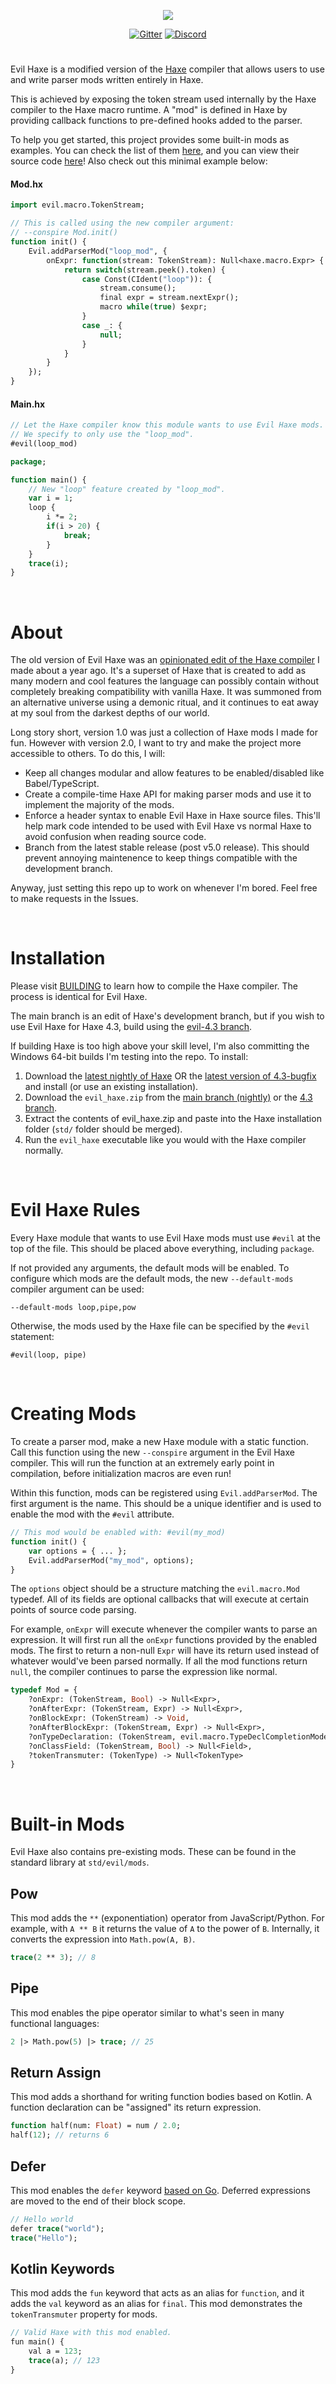 <p align="center">
	<a href="https://haxe.org/" title="haxe.org"><img src="extra/images/Readme.png" /></a>
</p>

<p align="center">
	<a href="https://gitter.im/HaxeFoundation/haxe?utm_source=badge&amp;utm_medium=badge&amp;utm_campaign=pr-badge"><img src="https://badges.gitter.im/Join%20Chat.svg" alt="Gitter"></a>
	<a href="https://discord.com/channels/162395145352904705/1129740232502292490"><img src="https://img.shields.io/discord/162395145352904705.svg?logo=discord" alt="Discord"></a>
</p>

#

Evil Haxe is a modified version of the [Haxe](https://github.com/HaxeFoundation/haxe) compiler that allows users to use and write parser mods written entirely in Haxe.

This is achieved by exposing the token stream used internally by the Haxe compiler to the Haxe macro runtime. A "mod" is defined in Haxe by providing callback functions to pre-defined hooks added to the parser.

To help you get started, this project provides some built-in mods as examples. You can check the list of them [here](#built-in-mods), and you can view their source code [here](std/evil/mods)! Also check out this minimal example below:

#### Mod.hx
```haxe
import evil.macro.TokenStream;

// This is called using the new compiler argument:
// --conspire Mod.init()
function init() {
    Evil.addParserMod("loop_mod", {
        onExpr: function(stream: TokenStream): Null<haxe.macro.Expr> {
            return switch(stream.peek().token) {
                case Const(CIdent("loop")): {
                    stream.consume();
                    final expr = stream.nextExpr();
                    macro while(true) $expr;
                }
                case _: {
                    null;
                }
            }
        }
    });
}
```
#### Main.hx
```haxe
// Let the Haxe compiler know this module wants to use Evil Haxe mods.
// We specify to only use the "loop_mod".
#evil(loop_mod)

package;

function main() {
    // New "loop" feature created by "loop_mod".
    var i = 1;
    loop {
        i *= 2;
        if(i > 20) {
            break;
        }
    }
    trace(i);
}
```

&nbsp;
&nbsp;
&nbsp;

# About

The old version of Evil Haxe was an [opinionated edit of the Haxe compiler](https://github.com/SumRndmDde/evil-haxe) I made about a year ago. It's a superset of Haxe that is created to add as many modern and cool features the language can possibly contain without completely breaking compatibility with vanilla Haxe. It was summoned from an alternative universe using a demonic ritual, and it continues to eat away at my soul from the darkest depths of our world.

Long story short, version 1.0 was just a collection of Haxe mods I made for fun. However with version 2.0, I want to try and make the project more accessible to others. To do this, I will:
* Keep all changes modular and allow features to be enabled/disabled like Babel/TypeScript.
* Create a compile-time Haxe API for making parser mods and use it to implement the majority of the mods.
* Enforce a header syntax to enable Evil Haxe in Haxe source files. This'll help mark code intended to be used with Evil Haxe vs normal Haxe to avoid confusion when reading source code.
* Branch from the latest stable release (post v5.0 release). This should prevent annoying maintenence to keep things compatible with the development branch.

Anyway, just setting this repo up to work on whenever I'm bored. Feel free to make requests in the Issues.

&nbsp;
&nbsp;
&nbsp;

# Installation
Please visit [BUILDING](https://github.com/HaxeFoundation/haxe/blob/development/extra/BUILDING.md) to learn how to compile the Haxe compiler. The process is identical for Evil Haxe.

The main branch is an edit of Haxe's development branch, but if you wish to use Evil Haxe for Haxe 4.3, build using the [evil-4.3 branch](https://github.com/RobertBorghese/evil-haxe/tree/evil-4.3).

If building Haxe is too high above your skill level, I'm also committing the Windows 64-bit builds I'm testing into the repo. To install:
1) Download the [latest nightly of Haxe](https://build.haxe.org/builds/haxe/windows64/haxe_latest.zip) OR the [latest version of 4.3-bugfix](https://build.haxe.org/builds/haxe/windows64/haxe_2023-05-17_4.3_bugfix_f05c5fb.zip) and install (or use an existing installation).
2) Download the `evil_haxe.zip` from the [main branch (nightly)](evil_haxe.zip) or the [4.3 branch](https://github.com/RobertBorghese/evil-haxe/blob/evil-4.3/evil_haxe.zip).
3) Extract the contents of evil_haxe.zip and paste into the Haxe installation folder (`std/` folder should be merged).
4) Run the `evil_haxe` executable like you would with the Haxe compiler normally.

&nbsp;
&nbsp;
&nbsp;

# Evil Haxe Rules
Every Haxe module that wants to use Evil Haxe mods must use `#evil` at the top of the file. This should be placed above everything, including `package`.

If not provided any arguments, the default mods will be enabled. To configure which mods are the default mods, the new `--default-mods` compiler argument can be used:
```
--default-mods loop,pipe,pow
```
Otherwise, the mods used by the Haxe file can be specified by the `#evil` statement:
```
#evil(loop, pipe)
```

&nbsp;
&nbsp;
&nbsp;

# Creating Mods
To create a parser mod, make a new Haxe module with a static function. Call this function using the new `--conspire` argument in the Evil Haxe compiler. This will run the function at an extremely early point in compilation, before initialization macros are even run!

Within this function, mods can be registered using `Evil.addParserMod`. The first argument is the name. This should be a unique identifier and is used to enable the mod with the `#evil` attribute.
```haxe
// This mod would be enabled with: #evil(my_mod)
function init() {
    var options = { ... };
    Evil.addParserMod("my_mod", options);
}
```
The `options` object should be a structure matching the `evil.macro.Mod` typedef. All of its fields are optional callbacks that will execute at certain points of source code parsing.

For example, `onExpr` will execute whenever the compiler wants to parse an expression. It will first run all the `onExpr` functions provided by the enabled mods. The first to return a non-null `Expr` will have its return used instead of whatever would've been parsed normally. If all the mod functions return `null`, the compiler continues to parse the expression like normal.
```haxe
typedef Mod = {
    ?onExpr: (TokenStream, Bool) -> Null<Expr>,
	?onAfterExpr: (TokenStream, Expr) -> Null<Expr>,
	?onBlockExpr: (TokenStream) -> Void,
	?onAfterBlockExpr: (TokenStream, Expr) -> Null<Expr>,
	?onTypeDeclaration: (TokenStream, evil.macro.TypeDeclCompletionMode) -> Null<TypeDefinition>,
	?onClassField: (TokenStream, Bool) -> Null<Field>,
	?tokenTransmuter: (TokenType) -> Null<TokenType>
}
```

&nbsp;
&nbsp;
&nbsp;

# Built-in Mods
Evil Haxe also contains pre-existing mods. These can be found in the standard library at `std/evil/mods`.

## Pow
This mod adds the `**` (exponentiation) operator from JavaScript/Python. For example, with `A ** B` it returns the value of `A` to the power of `B`. Internally, it converts the expression into `Math.pow(A, B)`.
```haxe
trace(2 ** 3); // 8
```

## Pipe
This mod enables the pipe operator similar to what's seen in many functional languages:
```haxe
2 |> Math.pow(5) |> trace; // 25
```

## Return Assign
This mod adds a shorthand for writing function bodies based on Kotlin. A function declaration can be "assigned" its return expression.
```haxe
function half(num: Float) = num / 2.0;
half(12); // returns 6
```

## Defer
This mod enables the `defer` keyword [based on Go](https://go.dev/tour/flowcontrol/12).
Deferred expressions are moved to the end of their block scope.
```haxe
// Hello world
defer trace("world");
trace("Hello");
```

## Kotlin Keywords
This mod adds the `fun` keyword that acts as an alias for `function`, and it adds the `val` keyword as an alias for `final`. This mod demonstrates the `tokenTransmuter` property for mods.
```haxe
// Valid Haxe with this mod enabled.
fun main() {
    val a = 123;
    trace(a); // 123
}
```
